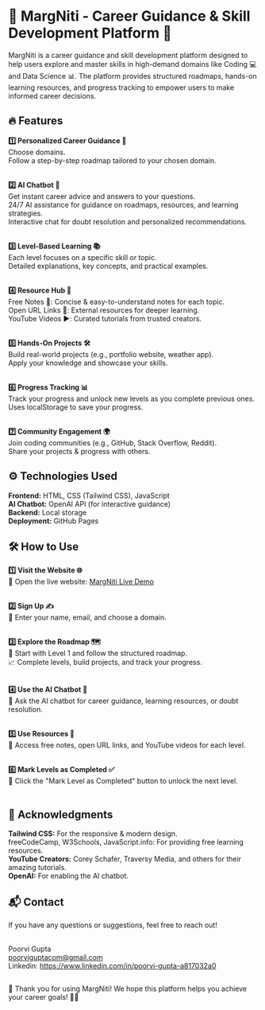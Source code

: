 # 🌟 MargNiti - Career Guidance & Skill Development Platform 🚀
MargNiti is a career guidance and skill development platform designed to help users explore and master skills in high-demand domains like Coding 💻 and Data Science 📊. The platform provides structured roadmaps, hands-on learning resources, and progress tracking to empower users to make informed career decisions.

## 🔥 Features
**1️⃣ Personalized Career Guidance 🎯**<br>
Choose domains.<br>
Follow a step-by-step roadmap tailored to your chosen domain.<br><br>

**2️⃣ AI Chatbot 🤖**<br>
Get instant career advice and answers to your questions.<br>
24/7 AI assistance for guidance on roadmaps, resources, and learning strategies.<br>
Interactive chat for doubt resolution and personalized recommendations.<br><br>

**3️⃣ Level-Based Learning 📚**<br>
Each level focuses on a specific skill or topic.<br>
Detailed explanations, key concepts, and practical examples.<br><br>

**4️⃣ Resource Hub 📖**<br>
Free Notes 📝: Concise & easy-to-understand notes for each topic.<br>
Open URL Links 🔗: External resources for deeper learning.<br>
YouTube Videos ▶️: Curated tutorials from trusted creators.<br><br>

**5️⃣ Hands-On Projects 🛠️**<br>
Build real-world projects (e.g., portfolio website, weather app).<br>
Apply your knowledge and showcase your skills.<br><br>

**6️⃣ Progress Tracking 📊**<br>
Track your progress and unlock new levels as you complete previous ones.<br>
Uses localStorage to save your progress.<br><br>

**7️⃣ Community Engagement 🌍**<br>
Join coding communities (e.g., GitHub, Stack Overflow, Reddit).<br>
Share your projects & progress with others.<br>

## ⚙️ Technologies Used
**Frontend:** HTML, CSS (Tailwind CSS), JavaScript<br>
**AI Chatbot:** OpenAI API (for interactive guidance)<br>
**Backend:** Local storage<br>
**Deployment:** GitHub Pages<br>

## 🛠️ How to Use
**1️⃣ Visit the Website 🌐**<br>
🔗 Open the live website: [MargNiti Live Demo](https://palaksharma1432.github.io/MargNiti/signin.html)<br><br>

**2️⃣ Sign Up ✍️**<br>
📩 Enter your name, email, and choose a domain.<br><br>

**3️⃣ Explore the Roadmap 🗺️**<br>
📌 Start with Level 1 and follow the structured roadmap.<br>
📈 Complete levels, build projects, and track your progress.<br><br>

**4️⃣ Use the AI Chatbot 🤖**<br>
💬 Ask the AI chatbot for career guidance, learning resources, or doubt resolution.<br><br>

**5️⃣ Use Resources 📑**<br>
📖 Access free notes, open URL links, and YouTube videos for each level.<br><br>

**6️⃣ Mark Levels as Completed ✅**<br>
🎯 Click the "Mark Level as Completed" button to unlock the next level.<br><br>

## 🙌 Acknowledgments
**Tailwind CSS:** For the responsive & modern design.<br>
freeCodeCamp, W3Schools, JavaScript.info: For providing free learning resources.<br>
**YouTube Creators:** Corey Schafer, Traversy Media, and others for their amazing tutorials.<br>
**OpenAI:** For enabling the AI chatbot.<br>

## 📬 Contact
If you have any questions or suggestions, feel free to reach out!<br><br>

Poorvi Gupta<br>
poorviguptacom@gmail.com<br>
Linkedin: https://www.linkedin.com/in/poorvi-gupta-a817032a0<br>
## 
🚀 Thank you for using MargNiti! We hope this platform helps you achieve your career goals! 💪✨
